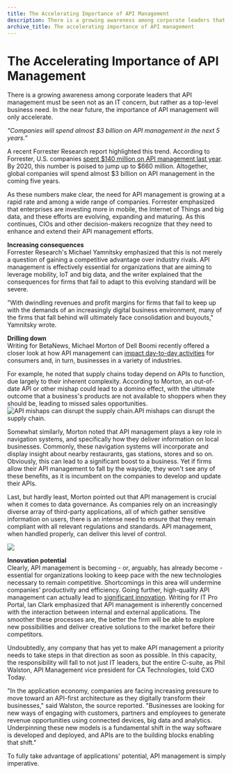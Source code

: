 ```yaml
---
title: The Accelerating Importance of API Management
description: There is a growing awareness among corporate leaders that API management must be seen not as an IT concern, but rather as a top-level business need.
archive_title: The accelerating importance of API management
---
```


# The Accelerating Importance of API Management

There is a growing awareness among corporate leaders that API management must be seen not as an IT concern, but rather as a top-level business need. In the near future, the importance of API management will only accelerate.

_"Companies will spend almost $3 billion on API management in the next 5 years."_

A recent Forrester Research report highlighted this trend. According to Forrester, U.S. companies [spent $140 million on API management last year](http://blogs.forrester.com/michael_yamnitsky/15-06-07-the_api_management_solutions_market_will_quadruple_by_2020_as_business_goes_digital). By 2020, this number is poised to jump up to $660 million. Altogether, global companies will spend almost $3 billion on API management in the coming five years. 

As these numbers make clear, the need for API management is growing at a rapid rate and among a wide range of companies. Forrester emphasized that enterprises are investing more in mobile, the Internet of Things and big data, and these efforts are evolving, expanding and maturing. As this continues, CIOs and other decision-makers recognize that they need to enhance and extend their API management efforts. 

**Increasing consequences**  
Forrester Research's Michael Yamnitsky emphasized that this is not merely a question of gaining a competitive advantage over industry rivals. API management is effectively essential for organizations that are aiming to leverage mobility, IoT and big data, and the writer explained that the consequences for firms that fail to adapt to this evolving standard will be severe.

"With dwindling revenues and profit margins for firms that fail to keep up with the demands of an increasingly digital business environment, many of the firms that fall behind will ultimately face consolidation and buyouts," Yamnitsky wrote.

**Drilling down**  
Writing for BetaNews, Michael Morton of Dell Boomi recently offered a closer look at how API management can [impact day-to-day activities](http://betanews.com/2015/09/04/5-ways-api-management-impacts-daily-life/) for consumers and, in turn, businesses in a variety of industries. 

For example, he noted that supply chains today depend on APIs to function, due largely to their inherent complexity. According to Morton, an out-of-date API or other mishap could lead to a domino effect, with the ultimate outcome that a business's products are not available to shoppers when they should be, leading to missed sales opportunities.![API mishaps can disrupt the supply chain.](http://media.syrinx.com/media/06320ed4-4f81-4d18-8d4f-45d509c0f959/img/3340/14113711.jpg)API mishaps can disrupt the supply chain.

Somewhat similarly, Morton noted that API management plays a key role in navigation systems, and specifically how they deliver information on local businesses. Commonly, these navigation systems will incorporate and display insight about nearby restaurants, gas stations, stores and so on. Obviously, this can lead to a significant boost to a business. Yet if firms allow their API management to fall by the wayside, they won't see any of these benefits, as it is incumbent on the companies to develop and update their APIs. 

Last, but hardly least, Morton pointed out that API management is crucial when it comes to data governance. As companies rely on an increasingly diverse array of third-party applications, all of which gather sensitive information on users, there is an intense need to ensure that they remain compliant with all relevant regulations and standards. API management, when handled properly, can deliver this level of control.

![](http://media.syrinx.com/media/06320ed4-4f81-4d18-8d4f-45d509c0f959/img/3340/14120079.jpg)

**Innovation potential**  
Clearly, API management is becoming - or, arguably, has already become - essential for organizations looking to keep pace with the new technologies necessary to remain competitive. Shortcomings in this area will undermine companies' productivity and efficiency. Going further, high-quality API management can actually lead to [significant innovation](http://www.itproportal.com/2015/08/20/apis-best-kept-secret-innovation-application-economy/). Writing for IT Pro Portal, Ian Clark emphasized that API management is inherently concerned with the interaction between internal and external applications. The smoother these processes are, the better the firm will be able to explore new possibilities and deliver creative solutions to the market before their competitors. 

Undoubtedly, any company that has yet to make API management a priority needs to take steps in that direction as soon as possible. In this capacity, the responsibility will fall to not just IT leaders, but the entire C-suite, as Phil Walston, API Management vice president for CA Technologies, told CXO Today.

"In the application economy, companies are facing increasing pressure to move toward an API-first architecture as they digitally transform their businesses," said Walston, the source reported. "Businesses are looking for new ways of engaging with customers, partners and employees to generate revenue opportunities using connected devices, big data and analytics. Underpinning these new models is a fundamental shift in the way software is developed and deployed, and APIs are to the building blocks enabling that shift."

To fully take advantage of applications' potential, API management is simply imperative.
